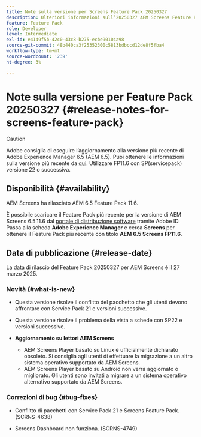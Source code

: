 ```yaml
---
title: Note sulla versione per Screens Feature Pack 20250327
description: Ulteriori informazioni sull’20250327 AEM Screens Feature Pack rilasciato il 27 marzo 2025.
feature: Feature Pack
role: Developer
level: Intermediate
exl-id: e4149f5b-42c0-43c8-b275-ecbe90104a98
source-git-commit: 48b440ca3f25352300c5813bdbccd12de8f5fba4
workflow-type: tm+mt
source-wordcount: '239'
ht-degree: 3%

---
```


# Note sulla versione per Feature Pack 20250327 {#release-notes-for-screens-feature-pack}

>[!CAUTION]
>Adobe consiglia di eseguire l’aggiornamento alla versione più recente di Adobe Experience Manager 6.5 (AEM 6.5). Puoi ottenere le informazioni sulla versione più recente da [qui](https://experienceleague.adobe.com/it/docs/experience-manager-65/content/release-notes/release-notes).
>Utilizzare FP11.6 con SP(servicepack) versione 22 o successiva.

## Disponibilità {#availability}

AEM Screens ha rilasciato AEM 6.5 Feature Pack 11.6.

È possibile scaricare il Feature Pack più recente per la versione di AEM Screens 6.5.11.6 dal [portale di distribuzione software](https://experience.adobe.com/#/downloads/content/software-distribution/it/aem.html) tramite Adobe ID. Passa alla scheda **Adobe Experience Manager** e cerca **Screens** per ottenere il Feature Pack più recente con titolo **AEM 6.5 Screens FP11.6**.

## Data di pubblicazione {#release-date}

La data di rilascio del Feature Pack 20250327 per AEM Screens è il 27 marzo 2025.

### Novità {#what-is-new}

* Questa versione risolve il conflitto del pacchetto che gli utenti devono affrontare con Service Pack 21 e versioni successive.

* Questa versione risolve il problema della vista a schede con SP22 e versioni successive.

* **Aggiornamento su lettori AEM Screens**
   * AEM Screens Player basato su Linux è ufficialmente dichiarato obsoleto. Si consiglia agli utenti di effettuare la migrazione a un altro sistema operativo supportato da AEM Screens.
   * AEM Screens Player basato su Android non verrà aggiornato o migliorato. Gli utenti sono invitati a migrare a un sistema operativo alternativo supportato da AEM Screens.

### Correzioni di bug {#bug-fixes}

* Conflitto di pacchetti con Service Pack 21 e Screens Feature Pack. (SCRNS-4638)

* Screens Dashboard non funziona. (SCRNS-4749)


